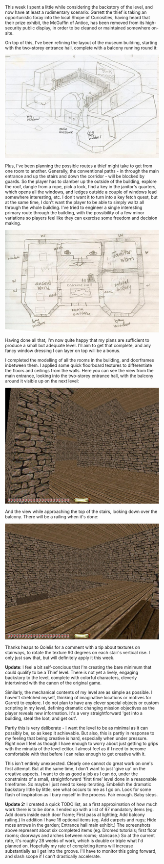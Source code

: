 <!--
.. title: Thief Level : Week 2
.. slug: thief-level-week-2
.. date: 2010-02-01 13:20:31-06:00
.. tags: geek,gamedev,thief,videogame
-->


This week I spent a little while considering the backstory of the level,
and now have at least a rudimentary scenario: Garrett the thief is
taking an opportunistic foray into the local Shope of Curiosities,
having heard that their prize exhibit, the McGuffin of Antioc, has been
removed from its high-security public display, in order to be cleaned or
maintained somewhere on-site.

On top of this, I've been refining the layout of the museum building,
starting with the two-storey entrance hall, complete with a balcony
running round it:

![sketch of museum's two-storey main entrance hall](/files/2010/02/w02-sketch-entrance.jpg)

Plus, I've been planning the possible routes a thief might take to get
from one room to another. Generally, the conventional paths - in through
the main entrance and up the stairs and down the corridor - will be
blocked by guards. So the player has to clamber up the outside of the
building, explore the roof, dangle from a rope, pick a lock, find a key
in the janitor's quarters, which opens all the windows, and ledges
outside a couple of windows lead somewhere interesting, etc. I don't
want it to turn into a key fetch quest, but at the same time, I don't
want the player to be able to simply waltz all through the whole
building. I've tried to engineer a single interesting primary route
through the building, with the possibility of a few minor variations so
players feel like they can exercise some freedom and decision making.

![sketch of ground floor](/files/2010/02/w02-sketch-ground-floor.jpg)

Having done all that, I'm now quite happy that my plans are sufficient
to produce a small but adequate level. I'll aim to get that complete,
and any fancy window dressing I can layer on top will be a bonus.

I completed the modelling of all the rooms in the building, and
doorframes inbetween them. I applied some quick floorboard textures to
differentiate the floors and ceilings from the walls. Here you can see
the view from the main entrance, looking into the two-storey entrance
hall, with the balcony around it visible up on the next level:

![main entraince with floorboards](/files/2010/02/w02-main-entrance.jpg)

And the view while approaching the top of the stairs, looking down over
the balcony. There will be a railing when it's done:

![Approaching the top of the stairs](/files/2010/02/w02-top-of-stairs-balcony.jpg)

Thanks heaps to Qolelis for a comment with a tip about textures on
stairways, to rotate the texture 90 degrees on each stair's vertical
rise. I only just saw that, but will definitely apply it this week.

**Update**: I feel a bit self-concious that I'm creating the bare
minimum that could qualify to be a Thief level. There is not yet a
lively, engaging backstory to the level, complete with colorful
characters, cleverly intertwined with the canon of the original game.

Similarly, the mechanical contents of my level are as simple as
possible. I haven't stretched myself, thinking of imaginative locations
or motives for Garrett to explore. I do not plan to have any clever
special objects or custom scripting in my level, defining dramatic
changing mission objectives as the player reveals new information. It's
a very straightforward 'get into a building, steal the loot, and get
out'.

Partly this is very deliberate - I want the level to be as minimal as it
can possibly be, so as keep it achievable. But also, this is partly in
response to my feeling that being creative is hard, especially when
under pressure. Right now I feel as though I have enough to worry about
just getting to grips with the minutia of the level editor. I almost
feel as if I need to become comfortable with that before I can relax
enough to get creative with it.

This isn't entirely unexpected. Clearly one cannot do great work on
one's first attempt. But at the same time, I don't want to just 'give
up' on the creative aspects. I want to do as good a job as I can do,
under the constraints of a small, straightforward 'first time' level
done in a reasonable timeframe. So maybe I just need to keep iterating.
Embelish the dramatic backstory little by little, see what occurs to me
as I go on. Look for some flash of inspiration as I bury myself in the
process. Fair enough. Baby steps.

**Update 2:** I created a quick TODO list, as a first approximation of
how much work there is to be done. I ended up with a list of 67
mandatory items (eg. Add doors inside each door frame; First pass at
lighting; Add balcony railing.) In addition I have 18 optional items
(eg. Add carpets and rugs; Hide moss arrows in the garden; Entrance hall
main exhibit.) The screenshots above represent about six completed items
(eg. Dromed tutorials; first floor rooms; doorways and arches between
rooms; staircase.) So at the current rate, it's roughly 28 weeks of
work, which is double or triple what I'd planned on. Hopefully my rate
of completing items will increase substantially as I get into the
groove. I'll have to monitor this going forward, and slash scope if I
can't drastically accelerate.

